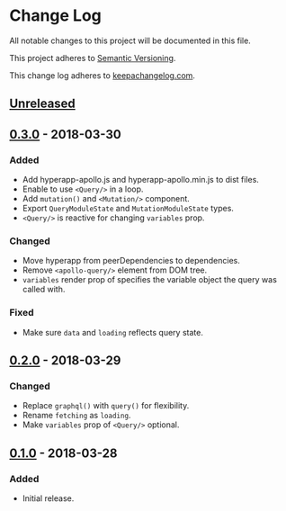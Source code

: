 # Change Log

All notable changes to this project will be documented in this file.

This project adheres to [Semantic Versioning](http://semver.org/).

This change log adheres to [keepachangelog.com](http://keepachangelog.com).

## [Unreleased]

## [0.3.0] - 2018-03-30
### Added
- Add hyperapp-apollo.js and hyperapp-apollo.min.js to dist files.
- Enable to use `<Query/>` in a loop.
- Add `mutation()` and `<Mutation/>` component.
- Export `QueryModuleState` and `MutationModuleState` types.
- `<Query/>` is reactive for changing `variables` prop.

### Changed
- Move hyperapp from peerDependencies to dependencies.
- Remove `<apollo-query/>` element from DOM tree.
- `variables` render prop of specifies the variable object the query was called with.

### Fixed
- Make sure `data` and `loading` reflects query state.

## [0.2.0] - 2018-03-29
### Changed
- Replace `graphql()` with `query()` for flexibility.
- Rename `fetching` as `loading`.
- Make `variables` prop of `<Query/>` optional.

## [0.1.0] - 2018-03-28
### Added
- Initial release.

[Unreleased]: https://github.com/yuku-t/hyperapp-apollo/compare/v0.3.0...HEAD
[0.3.0]: https://github.com/yuku-t/hyperapp-apollo/compare/v0.2.0...v0.3.0
[0.2.0]: https://github.com/yuku-t/hyperapp-apollo/compare/v0.1.0...v0.2.0
[0.1.0]: https://github.com/yuku-t/hyperapp-apollo/compare/2134207...v0.1.0
